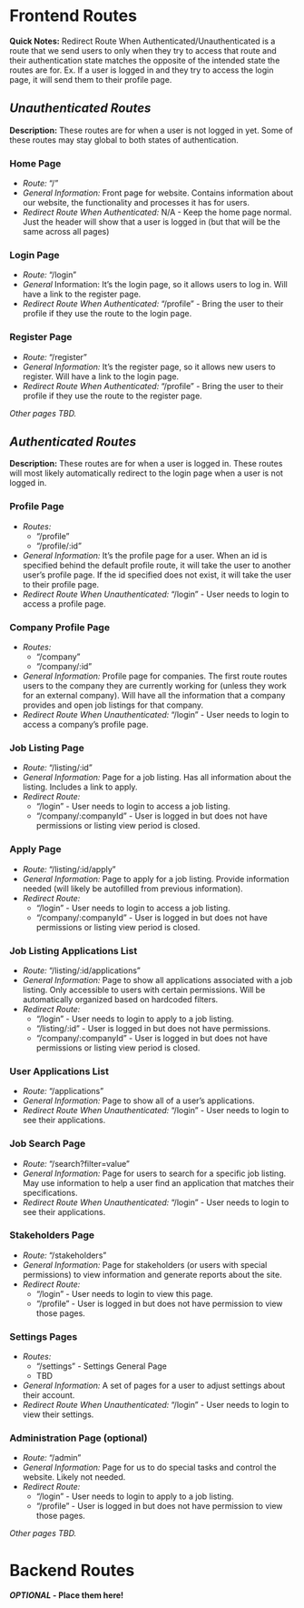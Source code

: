 # Frontend Routes
**Quick Notes:** Redirect Route When Authenticated/Unauthenticated is a route that we send users to only when they try to access that route and their authentication state matches the opposite of the intended state the routes are for. Ex. If a user is logged in and they try to access the login page, it will send them to their profile page.

## *Unauthenticated Routes*
**Description:** These routes are for when a user is not logged in yet. Some of these routes may stay global to both states of authentication.

### Home Page
* *Route:* “/”
* *General Information:* Front page for website. Contains information about our website, the functionality and processes it has for users.
* *Redirect Route When Authenticated:* N/A - Keep the home page normal. Just the header will show that a user is logged in (but that will be the same across all pages)

### Login Page
* *Route:* “/login”
* *General* Information: It’s the login page, so it allows users to log in. Will have a link to the register page.
* *Redirect Route When Authenticated:* “/profile” - Bring the user to their profile if they use the route to the login page.

### Register Page
* *Route:* “/register”
* *General Information:* It’s the register page, so it allows new users to register. Will have a link to the login page.
* *Redirect Route When Authenticated:* “/profile” - Bring the user to their profile if they use the route to the register page.

*Other pages TBD.*

## *Authenticated Routes*
**Description:** These routes are for when a user is logged in. These routes will most likely automatically redirect to the login page when a user is not logged in.

### Profile Page
* *Routes:*
    * “/profile”
    * “/profile/:id”
* *General Information:* It’s the profile page for a user. When an id is specified behind the default profile route, it will take the user to another user’s profile page. If the id specified does not exist, it will take the user to their profile page.
* *Redirect Route When Unauthenticated:* “/login” - User needs to login to access a profile page.

### Company Profile Page
* *Routes:*
    * “/company”
    * “/company/:id”
* *General Information:* Profile page for companies. The first route routes users to the company they are currently working for (unless they work for an external company). Will have all the information that a company provides and open job listings for that company.
* *Redirect Route When Unauthenticated:* “/login” - User needs to login to access a company’s profile page.

### Job Listing Page
* *Route:* “/listing/:id”
* *General Information:* Page for a job listing. Has all information about the listing. Includes a link to apply.
* *Redirect Route:*
    * “/login” - User needs to login to access a job listing.
    * “/company/:companyId” - User is logged in but does not have permissions or listing view period is closed.

### Apply Page
* *Route:* “/listing/:id/apply”
* *General Information:* Page to apply for a job listing. Provide information needed (will likely be autofilled from previous information).
* *Redirect Route:*
    * “/login” - User needs to login to access a job listing.
    * “/company/:companyId” - User is logged in but does not have permissions or listing view period is closed.

### Job Listing Applications List
* *Route:* “/listing/:id/applications”
* *General Information:* Page to show all applications associated with a job listing. Only accessible to users with certain permissions. Will be automatically organized based on hardcoded filters.
* *Redirect Route:*
    * “/login” - User needs to login to apply to a job listing.
    * “/listing/:id” - User is logged in but does not have permissions.
    * “/company/:companyId” - User is logged in but does not have permissions or listing view period is closed.

### User Applications List
* *Route:* “/applications”
* *General Information:* Page to show all of a user’s applications.
* *Redirect Route When Unauthenticated:* “/login” - User needs to login to see their applications.

### Job Search Page
* *Route:* “/search?filter=value”
* *General Information:* Page for users to search for a specific job listing. May use information to help a user find an application that matches their specifications.
* *Redirect Route When Unauthenticated:* “/login” - User needs to login to see their applications.

### Stakeholders Page
* *Route:* “/stakeholders”
* *General Information:* Page for stakeholders (or users with special permissions) to view information and generate reports about the site.
* *Redirect Route:*
    * “/login” - User needs to login to view this page.
    * “/profile” - User is logged in but does not have permission to view those pages.

### Settings Pages
* *Routes:*
    * “/settings” - Settings General Page
    * TBD
* *General Information:* A set of pages for a user to adjust settings about their account.
* *Redirect Route When Unauthenticated:* “/login” - User needs to login to view their settings.

### Administration Page (optional)
* *Route:* “/admin”
* *General Information:* Page for us to do special tasks and control the website. Likely not needed.
* *Redirect Route:*
    * “/login” - User needs to login to apply to a job listing.
    * “/profile” - User is logged in but does not have permission to view those pages.

*Other pages TBD.*

# Backend Routes
__*OPTIONAL* - Place them here!__

